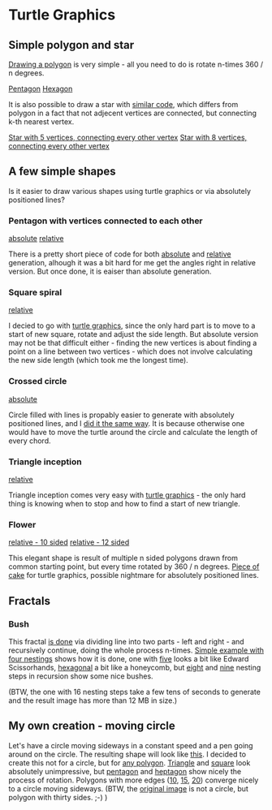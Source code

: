 # Turtle Graphics

## Simple polygon and star

[Drawing a polygon](simple.py#L7) is very simple - all you need to do is rotate n-times 360 / n degrees.

[Pentagon](http://xbrukner.github.com/shiny-octo-ninja/lesson03/polygon_5.svg) [Hexagon](http://xbrukner.github.com/shiny-octo-ninja/lesson03/polygon_8.svg)

It is also possible to draw a star with [similar code](simple.py#16), which differs from polygon in a fact that not adjecent vertices are connected, but connecting k-th nearest vertex.

[Star with 5 vertices, connecting every other vertex](http://xbrukner.github.com/shiny-octo-ninja/lesson03/star_5_3.svg)
[Star with 8 vertices, connecting every other vertex](http://xbrukner.github.com/shiny-octo-ninja/lesson03/star_8_3.svg)

## A few simple shapes

Is it easier to draw various shapes using turtle graphics or via absolutely positioned lines?

### Pentagon with vertices connected to each other
[absolute](http://xbrukner.github.com/shiny-octo-ninja/lesson03/pentagon_absolute.svg) [relative](http://xbrukner.github.com/shiny-octo-ninja/lesson03/pentagon_relative.svg)

There is a pretty short piece of code for both [absolute](absolute_relative.py#37) and [relative](absolute_relative.py#8) generation, alhough it was a bit hard for me get the angles right in relative version. But once done, it is eaiser than absolute generation.

### Square spiral
[relative](http://xbrukner.github.com/shiny-octo-ninja/lesson03/spiral_relative.svg)

I decied to go with [turtle graphics](absolute_relative.py#56), since the only hard part is to move to a start of new square, rotate and adjust the side length. But absolute version may not be that difficult either - finding the new vertices is about finding a point on a line between two vertices - which does not involve calculating the new side length (which took me the longest time).

### Crossed circle
[absolute](http://xbrukner.github.com/shiny-octo-ninja/lesson03/circle_absolute.svg)

Circle filled with lines is propably easier to generate with absolutely positioned lines, and I [did it the same way](absolute_relative.py#86). It is because otherwise one would have to move the turtle around the circle and calculate the length of every chord.

### Triangle inception
[relative](http://xbrukner.github.com/shiny-octo-ninja/lesson03/triangle_relative.svg)

Triangle inception comes very easy with [turtle graphics](absolute_relative.py#106) - the only hard thing is knowing when to stop and how to find a start of new triangle.

### Flower
[relative - 10 sided](http://xbrukner.github.com/shiny-octo-ninja/lesson03/flower_relative_10.svg)
[relative - 12 sided](http://xbrukner.github.com/shiny-octo-ninja/lesson03/flower_relative_12.svg)

This elegant shape is result of multiple n sided polygons drawn from common starting point, but every time rotated by 360 / n degrees. [Piece of cake](absolute_relative.py#123) for turtle graphics, possible nightmare for absolutely positioned lines.

## Fractals

### Bush
This fractal [is done](fractals.py#7) via dividing line into two parts - left and right - and recursively continue, doing the whole process n-times. [Simple example with four nestings](http://xbrukner.github.com/shiny-octo-ninja/lesson03/bush_4.svg) shows how it is done, one with [five](http://xbrukner.github.com/shiny-octo-ninja/lesson03/bush_5.svg) looks a bit like Edward Scissorhands, [hexagonal](http://xbrukner.github.com/shiny-octo-ninja/lesson03/bush_6.svg) a bit like a honeycomb, but [eight](http://xbrukner.github.com/shiny-octo-ninja/lesson03/bush_8.svg) and [nine](http://xbrukner.github.com/shiny-octo-ninja/lesson03/bush_9.svg) nesting steps in recursion show some nice bushes.

(BTW, the one with 16 nesting steps take a few tens of seconds to generate and the result image has more than 12 MB in size.)

## My own creation - moving circle
Let's have a circle moving sideways in a constant speed and a pen going around on the circle. The resulting shape will look like [this](http://xbrukner.github.com/shiny-octo-ninja/lesson03/circle_30.svg). I decided to create this not for a circle, but for [any polygon](circle.py). [Triangle](http://xbrukner.github.com/shiny-octo-ninja/lesson03/circle_3.svg) and [square](http://xbrukner.github.com/shiny-octo-ninja/lesson03/circle_4.svg) look absolutely unimpressive, but [pentagon](http://xbrukner.github.com/shiny-octo-ninja/lesson03/circle_5.svg) and [heptagon](http://xbrukner.github.com/shiny-octo-ninja/lesson03/circle_7.svg) show nicely the process of rotation. Polygons with more edges ([10](http://xbrukner.github.com/shiny-octo-ninja/lesson03/circle_10.svg), [15](http://xbrukner.github.com/shiny-octo-ninja/lesson03/circle_15.svg), [20](http://xbrukner.github.com/shiny-octo-ninja/lesson03/circle_20.svg)) converge nicely to a circle moving sideways. (BTW, the [original image](http://xbrukner.github.com/shiny-octo-ninja/lesson03/circle_30.svg) is not a circle, but polygon with thirty sides. ;-) )
